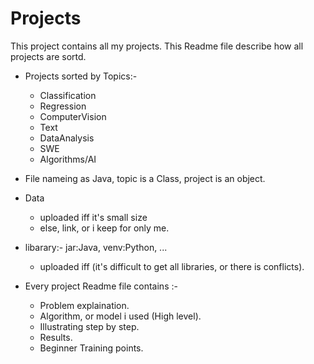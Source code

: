 # Projects
This project contains all my projects.
This Readme file describe how all projects are sortd.

- Projects sorted by Topics:-
	- Classification
	- Regression
	- ComputerVision
	- Text
	- DataAnalysis
	- SWE
	-  Algorithms/AI

- File nameing as Java, topic is a Class, project is an object.


- Data
	- uploaded iff it's small size
	- else, link, or i keep for only me.

- libarary:- jar:Java, venv:Python, ...
	- uploaded iff (it's difficult to get all libraries, or there is conflicts).

- Every project Readme file contains :-
	- Problem explaination.
	- Algorithm, or model i used (High level).
	- Illustrating step by step.
	- Results.
	- Beginner Training points.
